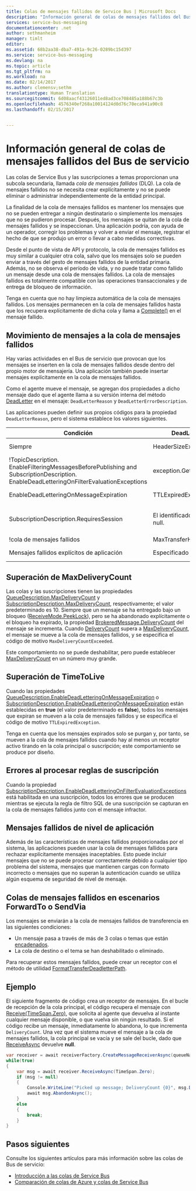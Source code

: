 ```yaml
---
title: Colas de mensajes fallidos de Service Bus | Microsoft Docs
description: "Información general de colas de mensajes fallidos del Bus de servicio de Azure"
services: service-bus-messaging
documentationcenter: .net
author: sethmanheim
manager: timlt
editor: 
ms.assetid: 68b2aa38-dba7-491a-9c26-0289bc15d397
ms.service: service-bus-messaging
ms.devlang: na
ms.topic: article
ms.tgt_pltfrm: na
ms.workload: na
ms.date: 02/14/2017
ms.author: clemensv;sethm
translationtype: Human Translation
ms.sourcegitcommit: 6d08aacf43126011ed8ad3ce708485a188b67c3b
ms.openlocfilehash: 4576340ef268a10014124d0d76c70eca941a90c8
ms.lasthandoff: 02/15/2017


---
```

# <a name="overview-of-service-bus-dead-letter-queues"></a>Información general de colas de mensajes fallidos del Bus de servicio
Las colas de Service Bus y las suscripciones a temas proporcionan una subcola secundaria, llamada *cola de mensajes fallidos* (DLQ). La cola de mensajes fallidos no se necesita crear explícitamente y no se puede eliminar o administrar independientemente de la entidad principal.

La finalidad de la cola de mensajes fallidos es mantener los mensajes que no se pueden entregar a ningún destinatario o simplemente los mensajes que no se pudieron procesar. Después, los mensajes se quitan de la cola de mensajes fallidos y se inspeccionan. Una aplicación podría, con ayuda de un operador, corregir los problemas y volver a enviar el mensaje, registrar el hecho de que se produjo un error o llevar a cabo medidas correctivas. 

Desde el punto de vista de API y protocolo, la cola de mensajes fallidos es muy similar a cualquier otra cola, salvo que los mensajes solo se pueden enviar a través del gesto de mensajes fallidos de la entidad primaria. Además, no se observa el período de vida, y no puede tratar como fallido un mensaje desde una cola de mensajes fallidos. La cola de mensajes fallidos es totalmente compatible con las operaciones transaccionales y de entrega de bloqueo de información.

Tenga en cuenta que no hay limpieza automática de la cola de mensajes fallidos. Los mensajes permanecen en la cola de mensajes fallidos hasta que los recupera explícitamente de dicha cola y llama a [Complete()](/dotnet/api/microsoft.servicebus.messaging.brokeredmessage#Microsoft_ServiceBus_Messaging_BrokeredMessage_CompleteAsync) en el mensaje fallido.

## <a name="moving-messages-to-the-dlq"></a>Movimiento de mensajes a la cola de mensajes fallidos
Hay varias actividades en el Bus de servicio que provocan que los mensajes se inserten en la cola de mensajes fallidos desde dentro del propio motor de mensajería. Una aplicación también puede insertar mensajes explícitamente en la cola de mensajes fallidos. 

Como el agente mueve el mensaje, se agregan dos propiedades a dicho mensaje dado que el agente llama a su versión interna del método [DeadLetter](/dotnet/api/microsoft.servicebus.messaging.brokeredmessage#Microsoft_ServiceBus_Messaging_BrokeredMessage_DeadLetter_System_String_System_String_) en el mensaje: `DeadLetterReason` y `DeadLetterErrorDescription`.

Las aplicaciones pueden definir sus propios códigos para la propiedad `DeadLetterReason`, pero el sistema establece los valores siguientes.

| Condición | DeadLetterReason | DeadLetterErrorDescription |
| --- | --- | --- |
| Siempre |HeaderSizeExceeded |Se superó la cuota de tamaño de esta transmisión. |
| !TopicDescription.<br />EnableFilteringMessagesBeforePublishing and SubscriptionDescription.<br />EnableDeadLetteringOnFilterEvaluationExceptions |exception.GetType().Name |exception.Message |
| EnableDeadLetteringOnMessageExpiration |TTLExpiredException |El mensaje expiró y se consideró fallido. |
| SubscriptionDescription.RequiresSession |El identificador de sesión es null. |La entidad habilitada por sesión no permite un mensaje cuyo identificador de sesión es null. |
| !cola de mensajes fallidos |MaxTransferHopCountExceeded |Null |
| Mensajes fallidos explícitos de aplicación |Especificado por la aplicación |Especificado por la aplicación |

## <a name="exceeding-maxdeliverycount"></a>Superación de MaxDeliveryCount
Las colas y las suscripciones tienen las propiedades [QueueDescription.MaxDeliveryCount](/dotnet/api/microsoft.servicebus.messaging.queuedescription#Microsoft_ServiceBus_Messaging_QueueDescription_MaxDeliveryCount) y [SubscriptionDescription.MaxDeliveryCount](/dotnet/api/microsoft.servicebus.messaging.subscriptiondescription#Microsoft_ServiceBus_Messaging_SubscriptionDescription_MaxDeliveryCount), respectivamente; el valor predeterminado es 10. Siempre que un mensaje se ha entregado bajo un bloqueo ([ReceiveMode.PeekLock](/dotnet/api/microsoft.servicebus.messaging.receivemode)), pero se ha abandonado explícitamente o el bloqueo ha expirado, la propiedad [BrokeredMessage.DeliveryCount](/dotnet/api/microsoft.servicebus.messaging.brokeredmessage#Microsoft_ServiceBus_Messaging_BrokeredMessage_DeliveryCount) del mensaje se incrementa. Cuando [DeliveryCount](/dotnet/api/microsoft.servicebus.messaging.brokeredmessage#Microsoft_ServiceBus_Messaging_BrokeredMessage_DeliveryCount) supera a [MaxDeliveryCount](/dotnet/api/microsoft.servicebus.messaging.queuedescription#Microsoft_ServiceBus_Messaging_QueueDescription_MaxDeliveryCount), el mensaje se mueve a la cola de mensajes fallidos, y se especifica el código de motivo `MaxDeliveryCountExceeded`.

Este comportamiento no se puede deshabilitar, pero puede establecer [MaxDeliveryCount](/dotnet/api/microsoft.servicebus.messaging.queuedescription#Microsoft_ServiceBus_Messaging_QueueDescription_MaxDeliveryCount) en un número muy grande.

## <a name="exceeding-timetolive"></a>Superación de TimeToLive
Cuando las propiedades [QueueDescription.EnableDeadLetteringOnMessageExpiration](/dotnet/api/microsoft.servicebus.messaging.queuedescription#Microsoft_ServiceBus_Messaging_QueueDescription_EnableDeadLetteringOnMessageExpiration) o [SubscriptionDescription.EnableDeadLetteringOnMessageExpiration](/dotnet/api/microsoft.servicebus.messaging.subscriptiondescription#Microsoft_ServiceBus_Messaging_SubscriptionDescription_EnableDeadLetteringOnMessageExpiration) están establecidas en **true** (el valor predeterminado es **false**), todos los mensajes que expiran se mueven a la cola de mensajes fallidos y se especifica el código de motivo `TTLExpiredException`.

Tenga en cuenta que los mensajes expirados solo se purgan y, por tanto, se mueven a la cola de mensajes fallidos cuando hay al menos un receptor activo tirando en la cola principal o suscripción; este comportamiento se produce por diseño.

## <a name="errors-while-processing-subscription-rules"></a>Errores al procesar reglas de suscripción
Cuando la propiedad [SubscriptionDescription.EnableDeadLetteringOnFilterEvaluationExceptions](/dotnet/api/microsoft.servicebus.messaging.subscriptiondescription#Microsoft_ServiceBus_Messaging_SubscriptionDescription_EnableDeadLetteringOnFilterEvaluationExceptions) está habilitada en una suscripción, todos los errores que se producen mientras se ejecuta la regla de filtro SQL de una suscripción se capturan en la cola de mensajes fallidos junto con el mensaje infractor.

## <a name="application-level-dead-lettering"></a>Mensajes fallidos de nivel de aplicación
Además de las características de mensajes fallidos proporcionadas por el sistema, las aplicaciones pueden usar la cola de mensajes fallidos para rechazar explícitamente mensajes inaceptables. Esto puede incluir mensajes que no se puede procesar correctamente debido a cualquier tipo problema del sistema, mensajes que mantienen cargas con formato incorrecto o mensajes que no superan la autenticación cuando se utiliza algún esquema de seguridad de nivel de mensaje.

## <a name="dead-lettering-in-forwardto-or-sendvia-scenarios"></a>Colas de mensajes fallidos en escenarios ForwardTo o SendVia

Los mensajes se enviarán a la cola de mensajes fallidos de transferencia en las siguientes condiciones:

- Un mensaje pasa a través de más de 3 colas o temas que están [encadenados](service-bus-auto-forwarding.md).
- La cola de destino o el tema se han deshabilitado o eliminado.

Para recuperar estos mensajes fallidos, puede crear un receptor con el método de utilidad [FormatTransferDeadletterPath](/dotnet/api/microsoft.servicebus.messaging.queueclient#Microsoft_ServiceBus_Messaging_QueueClient_FormatTransferDeadLetterPath_System_String_).

## <a name="example"></a>Ejemplo
El siguiente fragmento de código crea un receptor de mensajes. En el bucle de recepción de la cola principal, el código recupera el mensaje con [Receive(TimeSpan.Zero)](/dotnet/api/microsoft.servicebus.messaging.messagereceiver#Microsoft_ServiceBus_Messaging_MessageReceiver_Receive_System_TimeSpan_), que solicita al agente que devuelva al instante cualquier mensaje disponible, o que vuelva sin ningún resultado. Si el código recibe un mensaje, inmediatamente lo abandona, lo que incrementa `DeliveryCount`. Una vez que el sistema mueve el mensaje a la cola de mensajes fallidos, la cola principal se vacía y se sale del bucle, dado que [ReceiveAsync](/dotnet/api/microsoft.servicebus.messaging.messagereceiver#Microsoft_ServiceBus_Messaging_MessageReceiver_ReceiveAsync_System_TimeSpan_) devuelve **null**.

```csharp
var receiver = await receiverFactory.CreateMessageReceiverAsync(queueName, ReceiveMode.PeekLock);
while(true)
{
    var msg = await receiver.ReceiveAsync(TimeSpan.Zero);
    if (msg != null)
    {
        Console.WriteLine("Picked up message; DeliveryCount {0}", msg.DeliveryCount);
        await msg.AbandonAsync();
    }
    else
    {
        break;
    }
}
```

## <a name="next-steps"></a>Pasos siguientes
Consulte los siguientes artículos para más información sobre las colas de Bus de servicio:

* [Introducción a las colas de Service Bus](service-bus-dotnet-get-started-with-queues.md)
* [Comparación de colas de Azure y colas de Service Bus](service-bus-azure-and-service-bus-queues-compared-contrasted.md)


